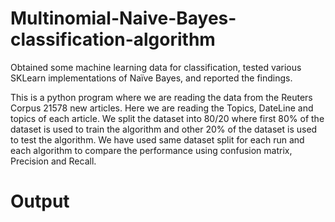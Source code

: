 # Multinomial-Naive-Bayes-classification-algorithm
Obtained some machine learning data for classification, tested various SKLearn implementations of Naïve Bayes, and reported the findings.

This is a python program where we are reading the data from the Reuters Corpus 21578 new articles. Here we are reading the Topics, DateLine and topics of each article. We split the dataset into 80/20 where first 80% of the dataset is used to train the algorithm and other 20% of the dataset is used to test the algorithm. We have used same dataset split for each run and each algorithm to compare the performance using confusion matrix, Precision and Recall.

# Output
